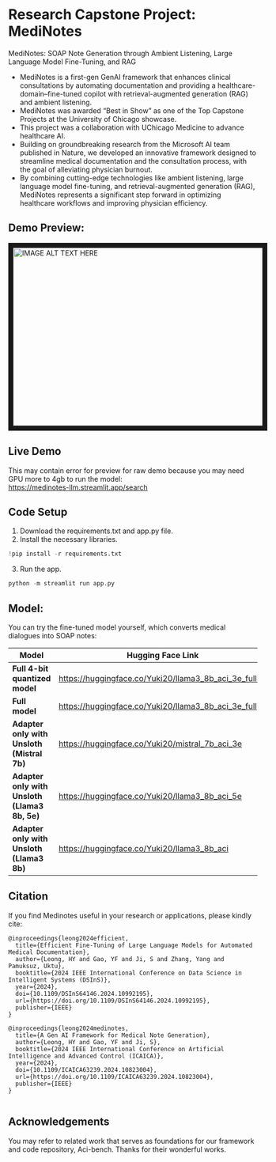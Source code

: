 # Research Capstone Project: MediNotes
MediNotes: SOAP Note Generation through Ambient Listening, Large Language Model Fine-Tuning, and RAG
- MediNotes is a first-gen GenAI framework that enhances clinical consultations by automating documentation and providing a healthcare-domain–fine-tuned copilot with retrieval-augmented generation (RAG) and ambient listening. 
- MediNotes was awarded “Best in Show” as one of the Top Capstone Projects at the University of Chicago showcase.
- This project was a collaboration with UChicago Medicine to advance healthcare AI.
- Building on groundbreaking research from the Microsoft AI team published in Nature, we developed an innovative framework designed to streamline medical documentation and the consultation process, with the goal of alleviating physician burnout.
- By combining cutting-edge technologies like ambient listening, large language model fine-tuning, and retrieval-augmented generation (RAG), MediNotes represents a significant step forward in optimizing healthcare workflows and improving physician efficiency.

## Demo Preview: 
<a href="http://www.youtube.com/watch?feature=player_embedded&v=QmWfvFdQc08
" target="_blank"><img src="http://img.youtube.com/vi/QmWfvFdQc08/0.jpg" 
alt="IMAGE ALT TEXT HERE" width="640" height="360" border="10" /></a>

## Live Demo
This may contain error for preview for raw demo because you may need GPU more to 4gb to run the model: <br>
https://medinotes-llm.streamlit.app/search

## Code Setup 
1. Download the requirements.txt and app.py file.
2. Install the necessary libraries.

```python
!pip install -r requirements.txt  
```

3. Run the app.

```python 
python -m streamlit run app.py
```
 
## Model:
You can try the fine-tuned model yourself, which converts medical dialogues into SOAP notes:

| Model                                  | Hugging Face Link                                                  |
|-------------------------------------------|--------------------------------------------------------------------|
| **Full 4-bit quantized model**            | https://huggingface.co/Yuki20/llama3_8b_aci_3e_full4b               |
| **Full model**                            | https://huggingface.co/Yuki20/llama3_8b_aci_3e_full                 |
| **Adapter only with Unsloth (Mistral 7b)**| https://huggingface.co/Yuki20/mistral_7b_aci_3e                     |
| **Adapter only with Unsloth (Llama3 8b, 5e)** | https://huggingface.co/Yuki20/llama3_8b_aci_5e                   |
| **Adapter only with Unsloth (Llama3 8b)** | https://huggingface.co/Yuki20/llama3_8b_aci                       |

 
## Citation
If you find Medinotes useful in your research or applications, please kindly cite:
```
@inproceedings{leong2024efficient,
  title={Efficient Fine-Tuning of Large Language Models for Automated Medical Documentation},
  author={Leong, HY and Gao, YF and Ji, S and Zhang, Yang and Pamuksuz, Uktu},
  booktitle={2024 IEEE International Conference on Data Science in Intelligent Systems (DSInS)},
  year={2024}, 
  doi={10.1109/DSInS64146.2024.10992195},
  url={https://doi.org/10.1109/DSInS64146.2024.10992195},
  publisher={IEEE}
}

@inproceedings{leong2024medinotes,
  title={A Gen AI Framework for Medical Note Generation},
  author={Leong, HY and Gao, YF and Ji, S},
  booktitle={2024 IEEE International Conference on Artificial Intelligence and Advanced Control (ICAICA)},
  year={2024},
  doi={10.1109/ICAICA63239.2024.10823004},
  url={https://doi.org/10.1109/ICAICA63239.2024.10823004},
  publisher={IEEE}
}


```

## Acknowledgements
You may refer to related work that serves as foundations for our framework and code repository, Aci-bench. Thanks for their wonderful works.
